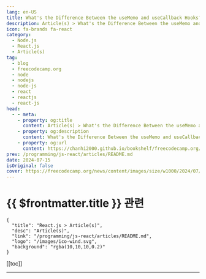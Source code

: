 ```yaml
---
lang: en-US
title: What's the Difference Between the useMemo and useCallback Hooks?
description: Article(s) > What's the Difference Between the useMemo and useCallback Hooks?
icon: fa-brands fa-react
category: 
  - Node.js
  - React.js
  - Article(s)
tag: 
  - blog
  - freecodecamp.org
  - node
  - nodejs
  - node-js
  - react
  - reactjs
  - react-js
head:
  - - meta:
    - property: og:title
      content: Article(s) > What's the Difference Between the useMemo and useCallback Hooks?
    - property: og:description
      content: What's the Difference Between the useMemo and useCallback Hooks?
    - property: og:url
      content: https://chanhi2000.github.io/bookshelf/freecodecamp.org/difference-between-usememo-and-usecallback-hooks.html
prev: /programming/js-react/articles/README.md
date: 2024-07-15
isOriginal: false
cover: https://freecodecamp.org/news/content/images/size/w1000/2024/07/photo-1619410283995-43d9134e7656.jpeg
---
```


# {{ $frontmatter.title }} 관련

```component VPCard
{
  "title": "React.js > Article(s)",
  "desc": "Article(s)",
  "link": "/programming/js-react/articles/README.md",
  "logo": "/images/ico-wind.svg",
  "background": "rgba(10,10,10,0.2)"
}
```

[[toc]]

---

<SiteInfo
  name="What's the Difference Between the useMemo and useCallback Hooks?"
  desc="React provides various hooks that make it easier to manage application state and other React features in functional components. Hooks provide class component features to functional components, and they don't need a lot of code compared to class components. Hooks also make your life easier by providing some convenient features..."
  url="https://freecodecamp.org/news/difference-between-usememo-and-usecallback-hooks/"
  logo="https://cdn.freecodecamp.org/universal/favicons/favicon.ico"
  preview="https://freecodecamp.org/news/content/images/size/w1000/2024/07/photo-1619410283995-43d9134e7656.jpeg"/>

<!-- TODO: 작성 -->

